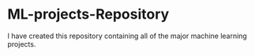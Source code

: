 # ML-projects-Repository
I have created this repository containing all of the major machine learning projects.
